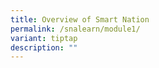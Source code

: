 ```yaml
---
title: Overview of Smart Nation
permalink: /snalearn/module1/
variant: tiptap
description: ""
---
```

